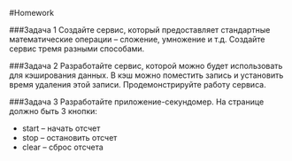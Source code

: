 #Homework 

###Задача 1 
Создайте сервис, который предоставляет стандартные математические операции – сложение, умножение и т.д. Создайте сервис тремя разными способами.

###Задача 2 
Разработайте сервис, которой можно будет использовать для кэширования данных. В кэш можно поместить запись и установить время удаления этой записи. Продемонстрируйте работу сервиса.

###Задача 3 
Разработайте приложение-секундомер. На странице должно быть 3 кнопки: 
* start – начать отсчет 
* stop – остановить отсчет 
* clear – сброс отсчета

